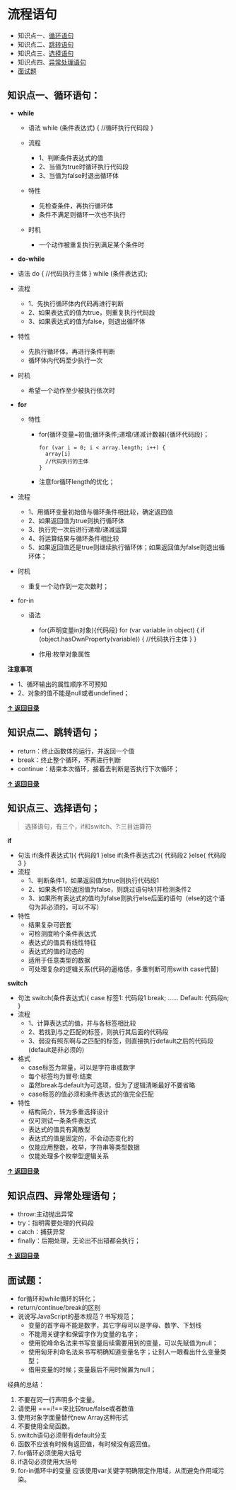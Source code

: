 <a name="zero"></a>
# 流程语句
- 知识点一、[循环语句](#one)
- 知识点二、[跳转语句](#two)
- 知识点三、[选择语句](#three)
- 知识点四、[异常处理语句](#four)
- [面试题](#footer)

<a name="one"></a>

## 知识点一、循环语句：

- **while**
  - 语法
          while (条件表达式) {
            //循环执行代码段
          }
  - 流程

    - 1、判断条件表达式的值
    - 2、当值为true时循环执行代码段
    - 3、当值为false时退出循环体

  - 特性

    - 先检查条件，再执行循环体
    - 条件不满足则循环一次也不执行

  - 时机
    - 一个动作被重复执行到满足某个条件时
- **do-while**
- 语法
      do {
        //代码执行主体
      } while (条件表达式);
- 流程
  - 1、先执行循环体内代码再进行判断
  - 2、如果表达式的值为true，则重复执行代码段
  - 3、如果表达式的值为false，则退出循环体
- 特性
  - 先执行循环体，再进行条件判断
  - 循环体内代码至少执行一次
- 时机
  - 希望一个动作至少被执行依次时
- **for**
  - 特性
    - for(循环变量=初值;循环条件;递增/递减计数器){循环代码段}；

          for (var i = 0; i < array.length; i++) {
            array[i]
            //代码执行的主体
          }

    - 注意for循环length的优化；

- 流程
  - 1、用循环变量初始值与循环条件相比较，确定返回值
  - 2、如果返回值为true则执行循环体
  - 3、执行完一次后进行递增/递减运算
  - 4、将运算结果与循环条件相比较
  - 5、如果返回值还是true则继续执行循环体；如果返回值为false则退出循环体；
- 时机
  - 重复一个动作到一定次数时；
- for-in
  - 语法
    - for(声明变量in对象){代码段}
          for (var variable in object) {
            if (object.hasOwnProperty(variable)) {
              //代码执行主体
            }
          }

    - 作用:枚举对象属性

**注意事项**
- 1、循环输出的属性顺序不可预知
- 2、对象的值不能是null或者undefined；

**[↑ 返回目录](#zero)**

<a name="two"></a>

## 知识点二、跳转语句；

- return：终止函数体的运行，并返回一个值
- break：终止整个循环，不再进行判断
- continue：结束本次循环，接着去判断是否执行下次循环；


**[↑ 返回目录](#zero)**

<a name="three"></a>

## 知识点三、选择语句；
> 选择语句，有三个，if和switch、?:三目运算符

**if**
- 句法
      if(条件表达式1){
        代码段1
      }else if(条件表达式2){
        代码段2
      }else{
        代码段3
      }
- 流程
  - 1、判断条件1，如果返回值为true则执行代码段1
  - 2、如果条件1的返回值为false，则跳过语句块1并检测条件2
  - 3、如果所有表达式的值均为false则执行else后面的语句（else的这个语句为非必须的，可以不写）
- 特性
  - 结果复杂可嵌套
  - 可检测度哟个条件表达式
  - 表达式的值具有线性特征
  - 表达式的值的动态的
  - 适用于任意类型的数据
  - 可处理复杂的逻辑关系(代码的逼格低，多重判断可用swith case代替)

**switch**

- 句法
      switch(条件表达式){
      case 标签1:
      代码段1
      break;
      ……
      Default: []()
      代码段n;
      }
- 流程
  - 1、计算表达式的值，并与各标签相比较
  - 2、若找到与之匹配的标签，则执行其后面的代码段
  - 3、弱没有照东啊与之匹配的标签，则直接执行default之后的代码段(default是非必须的)
- 格式
  - case标签为常量，可以是字符串或数字
  - 每个标签均为冒号:结束
  - 虽然break与default为可选项，但为了逻辑清晰最好不要省略
  - case标签的值必须和条件表达式的值完全匹配
- 特性
  - 结构简介，转为多重选择设计
  - 仅可测试一条条件表达式
  - 表达式的值具有离散型
  - 表达式的值是固定的，不会动态变化的
  - 仅能应用整数，枚举，字符串等类型数据
  - 仅能处理多个枚举型逻辑关系

**[↑ 返回目录](#zero)**

<a name="four"></a>

## 知识点四、异常处理语句；
- throw:主动抛出异常
- try：指明需要处理的代码段
- catch：捕获异常
- finally：后期处理，无论出不出错都会执行；


**[↑ 返回目录](#zero)**

<a name="footer"></a>

## 面试题：
- for循环和while循环的转化；
- return/continue/break的区别
- 说说写JavaScript的基本规范？书写规范；
  - 变量的首字母不能是数字，其它字母可以是字母、数字、下划线
  - 不能用关键字和保留字作为变量的名字；
  - 使用驼峰命名法来书写变量后续需要用到的变量，可以先赋值为null；
  - 使用匈牙利命名法来书写明确知道变量名字；让别人一眼看出什么变量类型；
  - 借用变量的时候；变量最后不用时候置为null；

经典的总结：

  1. 不要在同一行声明多个变量。
  2. 请使用 ===/!==来比较true/false或者数值
  3. 使用对象字面量替代new Array这种形式
  4. 不要使用全局函数。
  5. switch语句必须带有default分支
  6. 函数不应该有时候有返回值，有时候没有返回值。
  7. for循环必须使用大括号
  8. if语句必须使用大括号
  9. for-in循环中的变量 应该使用var关键字明确限定作用域，从而避免作用域污染。
